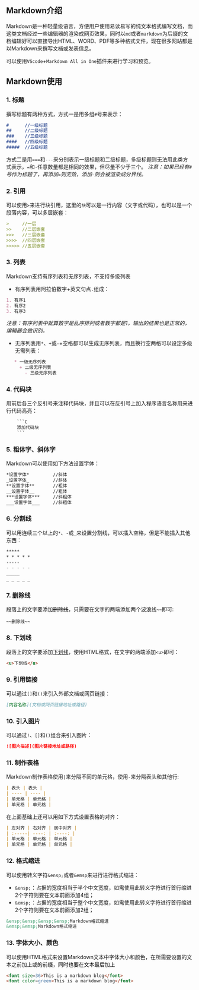 ## Markdown介绍

Markdown是一种轻量级语言，方便用户使用易读易写的纯文本格式编写文档，而这类文档经过一些编辑器的渲染成网页效果，同时以`md`或者`markdown`为后缀的文档编辑好可以直接导出HTML、WORD、PDF等多种格式文件，现在很多网站都是以Markdown来撰写文档或发表信息。

可以使用`VScode`+`Markdown All in One`插件来进行学习和预览。

## Markdown使用

### 1. 标题

撰写标题有两种方式，方式一是用多组`#`号来表示：

```markdown
#      //一级标题
##     //二级标题
###    //三级标题
####   //四级标题
#####  //五级标题
```

方式二是用`===`和`---`来分别表示一级标题和二级标题，多级标题则无法用此类方式表示，`=`和`-`任意数量都是相同的效果，但尽量不少于三个。
*注意：如果已经有`#`号作为标题了，再添加`=`则无效，添加`-`则会被渲染成分界线。*

### 2. 引用

可以使用`>`来进行块引用，这里的`块`可以是一行内容（文字或代码），也可以是一个段落内容，可以多层嵌套：

```markdown
>     //一层
>>    //二层嵌套
>>>   //三层嵌套
>>>>  //四层嵌套
>>>>> //五层嵌套
```

### 3. 列表

Markdown支持有序列表和无序列表，不支持多级列表
- 有序列表用阿拉伯数字+英文句点`.`组成：

```markdown
1. 有序1
2. 有序2
3. 有序3
```

*注意：有序列表中就算数字是乱序排列或者数字都是1，输出的结果也是正常的，编辑器会做识别。*

- 无序列表用`*`、`+`或`-`+空格都可以生成无序列表，而且换行空两格可以设定多级无需列表：

```markdown
   * 一级无序列表
     + 二级无序列表
       - 三级无序列表
```

### 4. 代码块

用前后各三个反引号来注释代码块，并且可以在反引号上加入程序语言名称用来进行代码高亮：

```c
    ```C
    添加代码块
    ```
```

### 5. 粗体字、斜体字

Markdown可以使用如下方法设置字体：

```markdown
*设置字体*         //斜体
_设置字体_         //斜体
**设置字体**       //粗体
__设置字体__       //粗体
***设置字体***     //斜粗体
___设置字体___     //斜粗体
```

### 6. 分割线

可以用连续三个以上的`*`、`-`或`_`来设置分割线，可以插入空格，但是不能插入其他东西：

```markdown
*****
* * * * *
-----
- - - - -
_____
_ _ _ _ _
```

### 7. 删除线

段落上的文字要添加~~删除线~~，只需要在文字的两端添加两个波浪线`~~`即可:

```markdow
~~删除线~~
```

### 8. 下划线

段落上的文字要添加<u>下划线</u>，使用HTML格式，在文字的两端添加`<u>`即可：

```markdown
<u>下划线</u>
```

### 9. 引用链接

可以通过`[]`和`()`来引入外部文档或网页链接：

```markdown
[内容名称](文档或网页链接地址或路径)
```

### 10. 引入图片

可以通过`!`、`[]`和`()`组合来引入图片：

```markdown
![图片描述](图片链接地址或路径)
```

### 11. 制作表格

Markdown制作表格使用`|`来分隔不同的单元格，使用`-`来分隔表头和其他行:

```markdown
| 表头 | 表头 |
| ---- | ---- |
| 单元格 | 单元格 |
| 单元格 | 单元格 |
```

在上面基础上还可以用如下方式设置表格的对齐：

```markdown
| 左对齐 | 右对齐 | 居中对齐 |
| :-----| ----: | :----: |
| 单元格 | 单元格 | 单元格 |
| 单元格 | 单元格 | 单元格 |
```

### 12. 格式缩进

可以使用转义字符`&ensp;`或者`&emsp`来进行进行格式缩进：
- `&ensp;`：占据的宽度相当于半个中文宽度，如需使用此转义字符进行首行缩进2个字符则要在文本前面添加4组；
- `&emsp;`：占据的宽度相当于整个中文宽度，如需使用此转义字符进行首行缩进2个字符则要在文本前面添加2组；

```markdown
&ensp;&ensp;&ensp;&ensp;Markdown格式缩进
&emsp;&emsp;Markdown格式缩进
```

### 13. 字体大小、颜色

可以使用HTML格式来设置Markdown文本中字体大小和颜色，在所需要设置的文本之前加上<font size=xxx>或<font color=xxx>的前缀，同时也要在文本最后加上</font>

```markdown
<font size=36>This is a markdown blog</font>
<font color=green>This is a markdown blog</font>
```